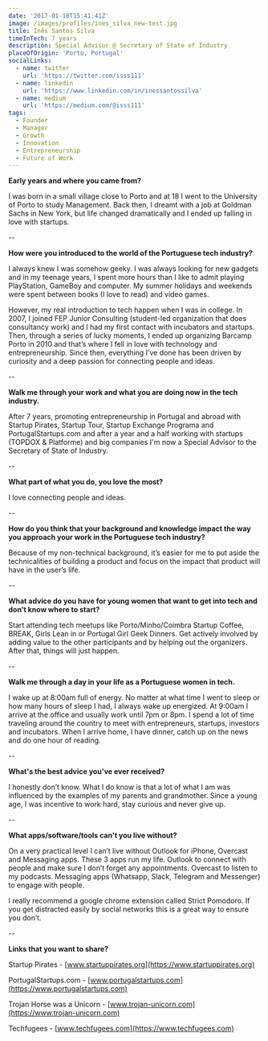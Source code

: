```yaml
---
date: '2017-01-18T15:41:41Z'
image: /images/profiles/ines_silva_new-test.jpg
title: Inês Santos Silva
timeInTech: 7 years
description: Special Advisor @ Secretary of State of Industry
placeOfOrigin: 'Porto, Portugal'
socialLinks:
  - name: twitter
    url: 'https://twitter.com/isss111'
  - name: linkedin
    url: 'https://www.linkedin.com/in/inessantossilva'
  - name: medium
    url: 'https://medium.com/@isss111'
tags:
  - Founder
  - Manager
  - Growth
  - Innovation
  - Entrepreneurship
  - Future of Work
---
```

**Early years and where you came from?**

I was born in a small village close to Porto and at 18 I went to the University of Porto to study Management. Back then, I dreamt with a job at Goldman Sachs in New York, but life changed dramatically and I ended up falling in love with startups.

	

--

**How were you introduced to the world of the Portuguese tech industry?**

I always knew I was somehow geeky. I was always looking for new gadgets and in my teenage years, I spent more hours than I like to admit playing PlayStation, GameBoy and computer. My summer holidays and weekends were spent between books (I love to read) and video games.

However, my real introduction to tech happen when I was in college. In 2007, I joined FEP Junior Consulting (student-led organization that does consultancy work) and I had my first contact with incubators and startups. Then, through a series of lucky moments, I ended up organizing Barcamp Porto in 2010 and that’s where I fell in love with technology and entrepreneurship. Since then, everything I’ve done has been driven by curiosity and a deep passion for connecting people and ideas.

--

**Walk me through your work and what you are doing now in the tech industry.**

After 7 years, promoting entrepreneurship in Portugal and abroad with Startup Pirates, Startup Tour, Startup Exchange Programa and PortugalStartups.com and after a year and a half working with startups (TOPDOX & Platforme) and big companies I'm now a Special Advisor to the Secretary of State of Industry.

--

**What part of what you do, you love the most?**

I love connecting people and ideas.

--

**How do you think that your background and knowledge impact the way you approach your work in the Portuguese tech industry?**

Because of my non-technical background, it’s easier for me to put aside the technicalities of building a product and focus on the impact that product will have in the user’s life.

--

**What advice do you have for young women that want to get into tech and don’t know where to start?**

Start attending tech meetups like Porto/Minho/Coimbra Startup Coffee, BREAK, Girls Lean in or Portugal Girl Geek Dinners. Get actively involved by adding value to the other participants and by helping out the organizers. After that, things will just happen.

--

**Walk me through a day in your life as a Portuguese women in tech.**

I wake up at 8:00am full of energy. No matter at what time I went to sleep or how many hours of sleep I had, I always wake up energized. At 9:00am I arrive at the office and usually work until 7pm or 8pm. I spend a lot of time traveling around the country to meet with entrepreneurs, startups, investors and incubators. When I arrive home, I have dinner, catch up on the news and do one hour of reading.

--

**What's the best advice you've ever received?**

I honestly don’t know. What I do know is that a lot of what I am was influenced by the examples of my parents and grandmother. Since a young age, I was incentive to work hard, stay curious and never give up.

--

**What apps/software/tools can't you live without?**

On a very practical level I can’t live without Outlook for iPhone, Overcast and Messaging apps. These 3 apps run my life. Outlook to connect with people and make sure I don’t forget any appointments. Overcast to listen to my podcasts. Messaging apps (Whatsapp, Slack, Telegram and Messenger) to engage with people.

I really recommend a google chrome extension called Strict Pomodoro. If you get distracted easily by social networks this is a great way to ensure you don’t.

--

**Links that you want to share?**

Startup Pirates - [www.startuppirates.org](https://www.startuppirates.org)

PortugalStartups.com - [www.portugalstartups.com](https://www.portugalstartups.com)

Trojan Horse was a Unicorn - [www.trojan-unicorn.com](https://www.trojan-unicorn.com)

Techfugees - [www.techfugees.com](https://www.techfugees.com)
